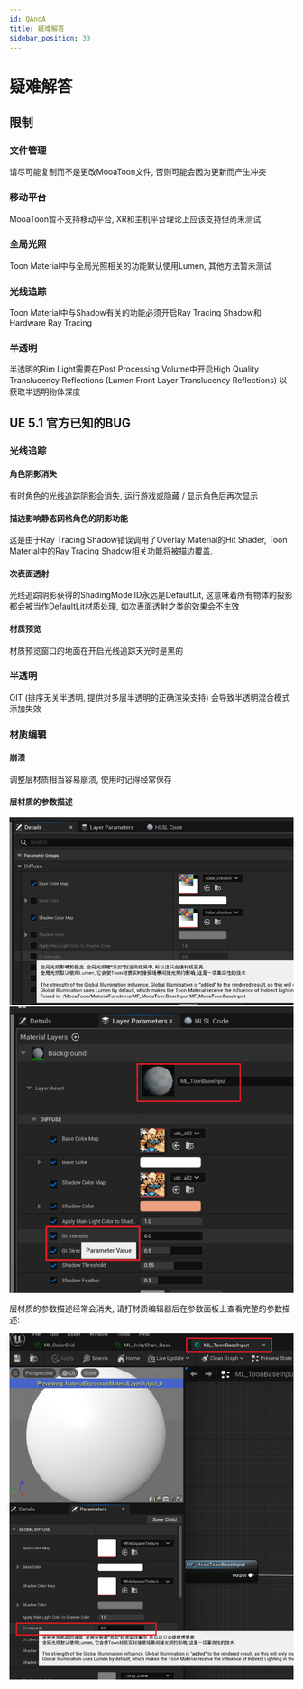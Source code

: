 ```yaml
---
id: QAndA
title: 疑难解答
sidebar_position: 30
---
```

# 疑难解答

## 限制

### 文件管理

请尽可能复制而不是更改MooaToon文件, 否则可能会因为更新而产生冲突

### 移动平台

MooaToon暂不支持移动平台, XR和主机平台理论上应该支持但尚未测试

### 全局光照

Toon Material中与全局光照相关的功能默认使用Lumen, 其他方法暂未测试

### 光线追踪

Toon Material中与Shadow有关的功能必须开启Ray Tracing Shadow和Hardware Ray Tracing

### 半透明

半透明的Rim Light需要在Post Processing Volume中开启High Quality Translucency Reflections (Lumen Front Layer Translucency Reflections) 以获取半透明物体深度

## UE 5.1 官方已知的BUG

### 光线追踪

#### 角色阴影消失

有时角色的光线追踪阴影会消失, 运行游戏或隐藏 / 显示角色后再次显示

#### 描边影响静态网格角色的阴影功能

这是由于Ray Tracing Shadow错误调用了Overlay Material的Hit Shader, Toon Material中的Ray Tracing Shadow相关功能将被描边覆盖.

#### 次表面透射

光线追踪阴影获得的ShadingModelID永远是DefaultLit, 这意味着所有物体的投影都会被当作DefaultLit材质处理, 如次表面透射之类的效果会不生效

#### 材质预览

材质预览窗口的地面在开启光线追踪天光时是黑的

### 半透明

OIT (排序无关半透明, 提供对多层半透明的正确渲染支持) 会导致半透明混合模式添加失效

### 材质编辑

#### 崩溃

调整层材质相当容易崩溃, 使用时记得经常保存

#### 层材质的参数描述

![image-20230223225457143](./assets/image-20230223225457143.png)![image-20230223225748583](./assets/image-20230223225748583.png)

层材质的参数描述经常会消失, 请打材质编辑器后在参数面板上查看完整的参数描述:

![image-20230223225635072](./assets/image-20230223225635072.png)













